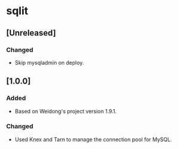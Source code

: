 # sqlit

## [Unreleased]
### Changed
- Skip mysqladmin on deploy.

## [1.0.0]
### Added
- Based on Weidong's project version 1.9.1.

### Changed
- Used Knex and Tarn to manage the connection pool for MySQL.
